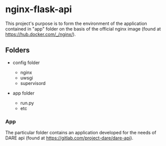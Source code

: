 # nginx-flask-api

This project's purpose is to form the environment of the application contained in "app" folder on the basis of the official nginx image (found at https://hub.docker.com/_/nginx/).

## Folders

* config folder
    * nginx 
    * uwsgi 
    * supervisord 
    
* app folder
    * run.py
    * etc

### App

The particular folder contains an application developed for the needs of DARE api (found at https://gitlab.com/project-dare/dare-api).

